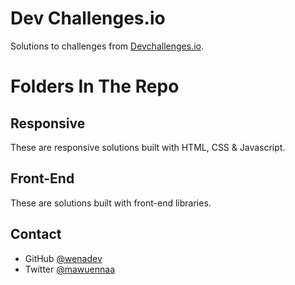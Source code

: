 <h1>Dev Challenges.io</h1>

<div>
   Solutions to challenges from  <a href="http://devchallenges.io" target="_blank">Devchallenges.io</a>.
</div>

<h1>Folders In The Repo</h1>

## Responsive

These are responsive solutions built with HTML, CSS & Javascript. 

## Front-End

These are solutions built with front-end libraries.

## Contact
- GitHub [@wenadev](https://github.com/wenadev)
- Twitter [@mawuennaa](https://twitter.com/mawuennaa)
